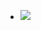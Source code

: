 - ![](https://firebasestorage.googleapis.com/v0/b/firescript-577a2.appspot.com/o/imgs%2Fapp%2F[[Neganthropocene]]Summit%2FaVYiODBHLW.png?alt=media&token=9a56a601-6d73-4f5b-babd-93cac22ce1cd)
